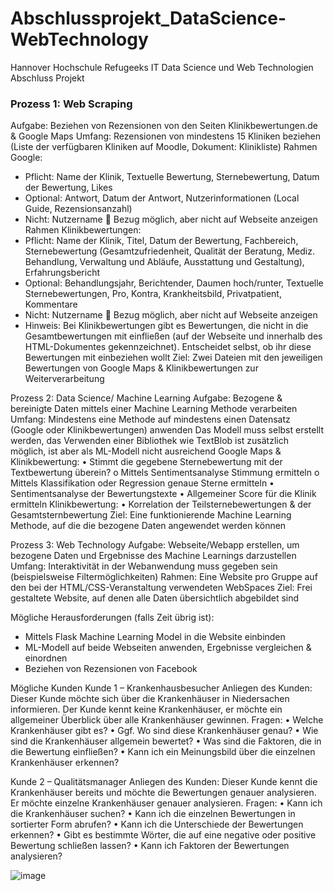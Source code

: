 # Abschlussprojekt_DataScience-WebTechnology

Hannover Hochschule Refugeeks IT Data Science und Web Technologien Abschluss Projekt

### Prozess 1: Web Scraping

Aufgabe: Beziehen von Rezensionen von den Seiten Klinikbewertungen.de & Google Maps
Umfang: Rezensionen von mindestens 15 Kliniken beziehen (Liste der verfügbaren Kliniken auf Moodle, Dokument: Klinikliste)
Rahmen Google: 
-	Pflicht: Name der Klinik, Textuelle Bewertung, Sternebewertung, Datum der Bewertung, Likes
-	Optional: Antwort, Datum der Antwort, Nutzerinformationen (Local Guide, Rezensionsanzahl)
-	Nicht: Nutzername  Bezug möglich, aber nicht auf Webseite anzeigen
Rahmen Klinikbewertungen:
-	Pflicht: Name der Klinik, Titel, Datum der Bewertung, Fachbereich, Sternebewertung (Gesamtzufriedenheit, Qualität der Beratung, Mediz. Behandlung, Verwaltung und Abläufe, Ausstattung und Gestaltung), Erfahrungsbericht
-	Optional: Behandlungsjahr, Berichtender, Daumen hoch/runter, Textuelle Sternebewertungen, Pro, Kontra, Krankheitsbild, Privatpatient, Kommentare
-	Nicht: Nutzername  Bezug möglich, aber nicht auf Webseite anzeigen
-	Hinweis: Bei Klinikbewertungen gibt es Bewertungen, die nicht in die Gesamtbewertungen mit einfließen (auf der Webseite und innerhalb des HTML-Dokumentes gekennzeichnet). Entscheidet selbst, ob ihr diese Bewertungen mit einbeziehen wollt
Ziel: Zwei Dateien mit den jeweiligen Bewertungen von Google Maps & Klinikbewertungen zur Weiterverarbeitung


Prozess 2: Data Science/ Machine Learning
Aufgabe: Bezogene & bereinigte Daten mittels einer Machine Learning Methode verarbeiten
Umfang: Mindestens eine Methode auf mindestens einen Datensatz (Google oder Klinikbewertungen) anwenden
Das Modell muss selbst erstellt werden, das Verwenden einer Bibliothek wie TextBlob ist zusätzlich möglich, ist aber als ML-Modell nicht ausreichend
Google Maps & Klinikbewertung:
•	Stimmt die gegebene Sternebewertung mit der Textbewertung überein?
o	Mittels Sentimentsanalyse Stimmung ermitteln
o	Mittels Klassifikation oder Regression genaue Sterne ermitteln
•	Sentimentsanalyse der Bewertungstexte
•	Allgemeiner Score für die Klinik ermitteln
Klinikbewertung:
•	Korrelation der Teilsternebewertungen & der Gesamtsternbewertung
Ziel: Eine funktionierende Machine Learning Methode, auf die die bezogene Daten angewendet werden können 

Prozess 3: Web Technology
Aufgabe: Webseite/Webapp erstellen, um bezogene Daten und Ergebnisse des Machine Learnings darzustellen 
Umfang: Interaktivität in der Webanwendung muss gegeben sein (beispielsweise Filtermöglichkeiten)
Rahmen: Eine Website pro Gruppe auf den bei der HTML/CSS-Veranstaltung verwendeten WebSpaces
Ziel: Frei gestaltete Website, auf denen alle Daten übersichtlich abgebildet sind

Mögliche Herausforderungen (falls Zeit übrig ist):
-	Mittels Flask Machine Learning Model in die Website einbinden
-	ML-Modell auf beide Webseiten anwenden, Ergebnisse vergleichen & einordnen
-	Beziehen von Rezensionen von Facebook




Mögliche Kunden
Kunde 1 – Krankenhausbesucher
Anliegen des Kunden:
Dieser Kunde möchte sich über die Krankenhäuser in Niedersachen informieren. Der Kunde kennt keine Krankenhäuser, er möchte ein allgemeiner Überblick über alle Krankenhäuser gewinnen.
Fragen:
•	Welche Krankenhäuser gibt es?
•	Ggf. Wo sind diese Krankenhäuser genau?
•	Wie sind die Krankenhäuser allgemein bewertet?
•	Was sind die Faktoren, die in die Bewertung einfließen? 
•	Kann ich ein Meinungsbild über die einzelnen Krankenhäuser erkennen?

Kunde 2 – Qualitätsmanager
Anliegen des Kunden:
Dieser Kunde kennt die Krankenhäuser bereits und möchte die Bewertungen genauer analysieren. Er möchte einzelne Krankenhäuser genauer analysieren.
Fragen:
•	Kann ich die Krankenhäuser suchen?
•	Kann ich die einzelnen Bewertungen in sortierter Form abrufen?
•	Kann ich die Unterschiede der Bewertungen erkennen? 
•	Gibt es bestimmte Wörter, die auf eine negative oder positive Bewertung schließen lassen?
•	Kann ich Faktoren der Bewertungen analysieren? 

![image](https://user-images.githubusercontent.com/57366322/121185325-3bc64100-c866-11eb-9ad8-6a4106ff741b.png)
